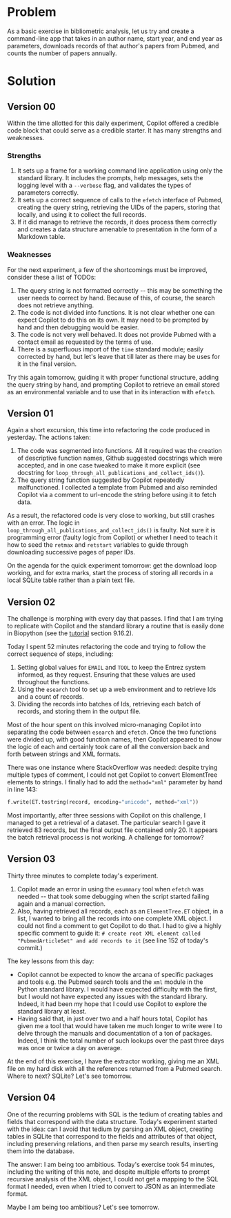 # Problem

As a basic exercise in bibliometric analysis, let us try and create a command-line app that takes in an author name, start year, and end year as parameters, downloads records of that author's papers from Pubmed, and counts the number of papers annually.

# Solution

## Version 00

Within the time allotted for this daily experiment, Copilot offered a credible code block that could serve as a credible starter. It has many strengths and weaknesses.

### Strengths

1. It sets up a frame for a working command line application using only the standard library. It includes the prompts, help messages, sets the logging level with a `--verbose` flag, and validates the types of parameters correctly.
2. It sets up a correct sequence of calls to the `efetch` interface of Pubmed, creating the query string, retrieving the UIDs of the papers, storing that locally, and using it to collect the full records.
3. If it did manage to retrieve the records, it does process them correctly and creates a data structure amenable to presentation in the form of a Markdown table.

### Weaknesses

For the next experiment, a few of the shortcomings must be improved, consider these a list of TODOs:

1. The query string is not formatted correctly -- this may be something the user needs to correct by hand. Because of this, of course, the search does not retrieve anything.
2. The code is not divided into functions. It is not clear whether one can expect Copilot to do this on its own. It may need to be prompted by hand and then debugging would be easier.
3. The code is not very well behaved. It does not provide Pubmed with a contact email as requested by the terms of use. 
4. There is a superfluous import of the `time` standard module; easily corrected by hand, but let's leave that till later as there may be uses for it in the final version.

Try this again tomorrow, guiding it with proper functional structure, adding the query string by hand, and prompting Copilot to retrieve an email stored as an environmental variable and to use that in its interaction with `efetch`.

## Version 01

Again a short excursion, this time into refactoring the code produced in yesterday. The actions taken:

1. The code was segmented into functions. All it required was the creation of descriptive function names, Github suggested docstrings which were accepted, and in one case tweaked to make it more explicit (see docstring for `loop_through_all_publications_and_collect_ids()`).
2. The query string function suggested by Copilot repeatedly malfunctioned. I collected a template from Pubmed and also reminded Copilot via a comment to url-encode the string before using it to fetch data.

As a result, the refactored code is very close to working, but still crashes with an error. The logic in `loop_through_all_publications_and_collect_ids()` is faulty. Not sure it is programming error (faulty logic from Copilot) or whether I need to teach it how to seed the `retmax` and `retstart` variables to guide through downloading successive pages of paper IDs.

On the agenda for the quick experiment tomorrow: get the download loop working, and for extra marks, start the process of storing all records in a local SQLite table rather than a plain text file.

## Version 02

The challenge is morphing with every day that passes. I find that I am trying to replicate with Copilot and the standard library a routine that is easily done in Biopython (see the [tutorial](http://biopython.org/DIST/docs/tutorial/Tutorial.html#sec168) section 9.16.2). 

Today I spent 52 minutes refactoring the code and trying to follow the correct sequence of steps, including:

1. Setting global values for `EMAIL` and `TOOL` to keep the Entrez system informed, as they request. Ensuring that these values are used throughout the functions.
2. Using the `esearch` tool to set up a web environment and to retrieve Ids and a count of records.
3. Dividing the records into batches of Ids, retrieving each batch of records, and storing them in the output file.

Most of the hour spent on this involved micro-managing Copilot into separating the code between `esearch` and `efetch`. Once the two functions were divided up, with good function names, then Copilot appeared to know the logic of each and certainly took care of all the conversion back and forth between strings and XML formats.

There was one instance where StackOverflow was needed: despite trying multiple types of comment, I could not get Copilot to convert ElementTree elements to strings. I finally had to add the `method="xml"` parameter by hand in line 143:

```python
f.write(ET.tostring(record, encoding="unicode", method="xml"))
```
Most importantly, after three sessions with Copilot on this challenge, I managed to get a retrieval of a dataset. The particular search I gave it retrieved 83 records, but the final output file contained only 20. It appears the batch retrieval process is not working. A challenge for tomorrow?

## Version 03

Thirty three minutes to complete today's experiment. 

1. Copilot made an error in using the `esummary` tool when `efetch` was needed -- that took some debugging when the script started failing again and a manual correction.
2. Also, having retrieved all records, each as an `ElementTree.ET` object, in a list, I wanted to bring all the records into one complete XML object. I could not find a comment to get Copilot to do that. I had to give a highly specific comment to guide it: `# create root XML element called "PubmedArticleSet" and add records to it` (see line 152 of today's commit.)

The key lessons from this day:

- Copilot cannot be expected to know the arcana of specific packages and tools e.g. the Pubmed search tools and the `xml` module in the Python standard library. I would have expected difficulty with the first, but I would not have expected any issues with the standard library. Indeed, it had been my hope that I could use Copilot to explore the standard library at least.
- Having said that, in just over two and a half hours total, Copilot has given me a tool that would have taken me much longer to write were I to delve through the manuals and documentation of a ton of packages. Indeed, I think the total number of such lookups over the past three days was once or twice a day on average.

At the end of this exercise, I have the extractor working, giving me an XML file on my hard disk with all the references returned from a Pubmed search. Where to next? SQLite? Let's see tomorrow.

## Version 04

One of the recurring problems with SQL is the tedium of creating tables and fields that correspond with the data structure. Today's experiment started with the idea: can I avoid that tedium by parsing an XML object, creating tables in SQLite that correspond to the fields and attributes of that object, including preserving relations, and then parse my search results, inserting them into the database.

The answer: I am being too ambitious. Today's exercise took 54 minutes, including the writing of this note, and despite multiple efforts to prompt recursive analysis of the XML object, I could not get a mapping to the SQL format I needed, even when I tried to convert to JSON as an intermediate format.

Maybe I am being too ambitious? Let's see tomorrow.